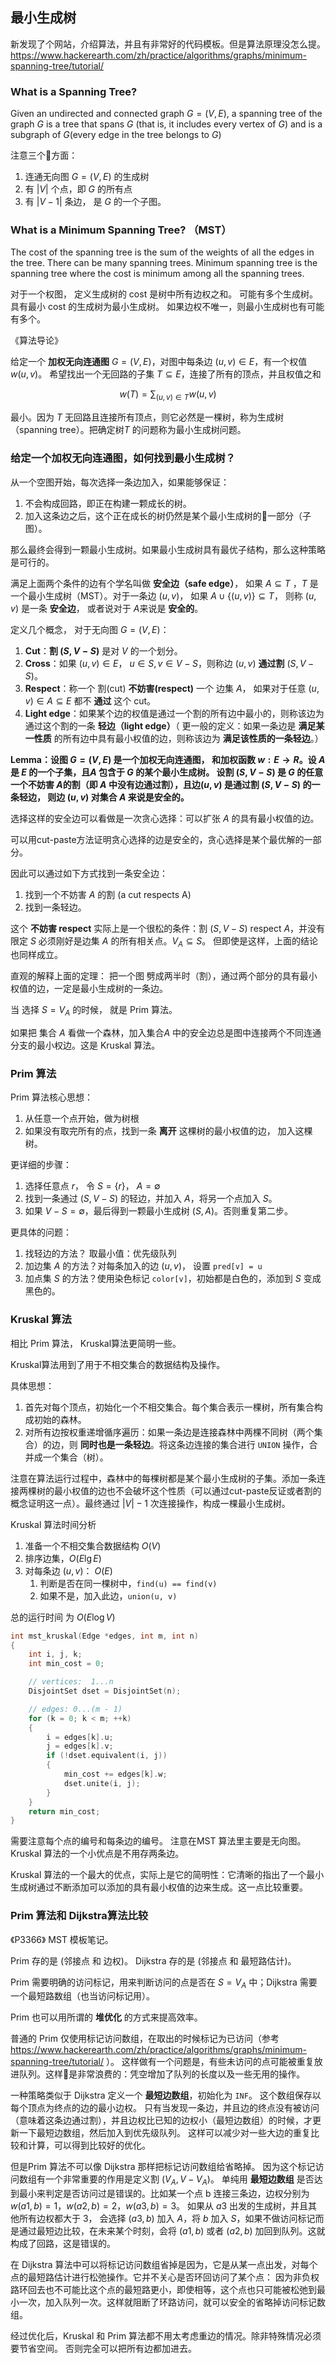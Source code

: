 
## 最小生成树

新发现了个网站，介绍算法，并且有非常好的代码模板。但是算法原理没怎么提。
https://www.hackerearth.com/zh/practice/algorithms/graphs/minimum-spanning-tree/tutorial/

### What is a Spanning Tree?

Given an undirected and connected graph $G = (V, E)$, a spanning tree of the graph $G$ is a tree that spans $G$  (that is, it includes every vertex of $G$) and is a subgraph of $G$(every edge in the tree belongs to $G$)

注意三个方面：

1. 连通无向图 $G=(V, E)$ 的生成树
2. 有 $|V|$ 个点，即 $G$ 的所有点
3. 有 $|V - 1|$ 条边， 是 $G$ 的一个子图。


### What is a Minimum Spanning Tree? （MST）

The cost of the spanning tree is the sum of the weights of all the edges in the tree. There can be many spanning trees. Minimum spanning tree is the spanning tree where the cost is minimum among all the spanning trees. 

对于一个权图， 定义生成树的 cost 是树中所有边权之和。 可能有多个生成树。具有最小 cost 的生成树为最小生成树。 如果边权不唯一，则最小生成树也有可能有多个。

《算法导论》

给定一个 **加权无向连通图** $G=(V, E)$，对图中每条边 $(u, v) \in E$，有一个权值 $w(u, v)$。
希望找出一个无回路的子集 $T \subseteq E$，连接了所有的顶点，并且权值之和 

$$w(T) = \sum_{(u,v) \in T}{w(u, v)}$$

最小。因为 $T$ 无回路且连接所有顶点，则它必然是一棵树，称为生成树（spanning tree）。把确定树$T$ 的问题称为最小生成树问题。


### 给定一个加权无向连通图，如何找到最小生成树？

从一个空图开始，每次选择一条边加入，如果能够保证：

1. 不会构成回路，即正在构建一颗成长的树。
2. 加入这条边之后，这个正在成长的树仍然是某个最小生成树的一部分（子图）。

那么最终会得到一颗最小生成树。如果最小生成树具有最优子结构，那么这种策略是可行的。

满足上面两个条件的边有个学名叫做 **安全边（safe edge）**， 如果 $A \subseteq T$ ，$T$ 是一个最小生成树（MST）。对于一条边 $(u, v)$， 如果 $A \cup \{(u, v)\} \subseteq T$， 则称 $(u, v)$ 是一条 **安全边**， 或者说对于 $A$来说是 **安全的**。


定义几个概念， 对于无向图 $G = (V, E)$：

1. **Cut**：**割 $(S, V-S)$** 是对 $V$ 的一个划分。
2. **Cross**：如果 $(u, v) \in E$， $u \in S, v\in V-S$，则称边 $(u, v)$ **通过割** $(S, V- S)$。
3. **Respect**：称一个 割(cut) **不妨害(respect)** 一个 边集 $A$， 如果对于任意 $(u, v) \in A \subseteq E$ 都不 **通过** 这个 cut。
4. **Light edge**：如果某个边的权值是通过一个割的所有边中最小的，则称该边为通过这个割的一条 **轻边（light edge）**（ 更一般的定义：如果一条边是 **满足某一性质** 的所有边中具有最小权值的边，则称该边为 **满足该性质的一条轻边**。）

**Lemma：设图 $G=(V, E)$ 是一个加权无向连通图， 和加权函数 $w: E \to R$。设 $A$ 是 $E$ 的一个子集，且$A$ 包含于 $G$ 的某个最小生成树。 设割 $(S, V-S)$ 是 $G$ 的任意一个不妨害 $A$的割（即 $A$ 中没有边通过割），且边$(u, v)$ 是通过割 $(S, V-S)$ 的一条轻边， 则边 $(u, v)$ 对集合 $A$ 来说是安全的。**

选择这样的安全边可以看做是一次贪心选择：可以扩张 $A$ 的具有最小权值的边。

可以用cut-paste方法证明贪心选择的边是安全的，贪心选择是某个最优解的一部分。

因此可以通过如下方式找到一条安全边：

1. 找到一个不妨害 $A$ 的割 (a cut respects A)
2. 找到一条轻边。

这个 **不妨害 respect** 实际上是一个很松的条件：割 $(S, V- S)$ respect  $A$，并没有限定 $S$ 必须刚好是边集 $A$ 的所有相关点。$V_A \subseteq S$。 但即使是这样，上面的结论也同样成立。 

直观的解释上面的定理： 把一个图 劈成两半时（割），通过两个部分的具有最小权值的边，一定是最小生成树的一条边。

当 选择 $S = V_A$ 的时候， 就是 Prim 算法。

如果把 集合 $A$ 看做一个森林，加入集合$A$ 中的安全边总是图中连接两个不同连通分支的最小权边。这是 Kruskal 算法。


### Prim 算法

Prim 算法核心思想：

1. 从任意一个点开始，做为树根
2. 如果没有取完所有的点，找到一条 **离开** 这棵树的最小权值的边， 加入这棵树。

更详细的步骤：

1. 选择任意点 $r$，  令 $S = \{r\}$， $A = \emptyset$
2. 找到一条通过 $(S, V - S)$ 的轻边，并加入 $A$，将另一个点加入 $S$。
3. 如果 $V - S = \emptyset$，最后得到一颗最小生成树 $(S, A)$。否则重复第二步。

更具体的问题：

1. 找轻边的方法？ 取最小值：优先级队列
2. 加边集 $A$ 的方法？对每条加入的边 $(u, v)$， 设置 `pred[v] = u`
3. 加点集 $S$ 的方法？使用染色标记 `color[v]`，初始都是白色的，添加到 $S$ 变成黑色的。


### Kruskal 算法

相比 Prim 算法， Kruskal算法更简明一些。

Kruskal算法用到了用于不相交集合的数据结构及操作。

具体思想：
1. 首先对每个顶点，初始化一个不相交集合。每个集合表示一棵树，所有集合构成初始的森林。
2. 对所有边按权重递增循序遍历：如果一条边是连接森林中两棵不同树（两个集合）的边，则 **同时也是一条轻边**。将这条边连接的集合进行 `UNION` 操作，合并成一个集合（树）。

注意在算法运行过程中，森林中的每棵树都是某个最小生成树的子集。添加一条连接两棵树的最小权值的边也不会破坏这个性质（可以通过cut-paste反证或者割的概念证明这一点）。最终通过 $|V| - 1$ 次连接操作，构成一棵最小生成树。

Kruskal 算法时间分析

1. 准备一个不相交集合数据结构 $O(V)$
2. 排序边集，$O(E\lg E)$
3. 对每条边 $(u, v)$： $O(E)$
    1. 判断是否在同一棵树中，`find(u) == find(v)`
    2. 如果不是，加入此边，`union(u, v)`

总的运行时间 为 $O(E\log V)$

```cpp
int mst_kruskal(Edge *edges, int m, int n)
{
    int i, j, k;
    int min_cost = 0;

    // vertices:  1...n
    DisjointSet dset = DisjointSet(n);

    // edges: 0...(m - 1)
    for (k = 0; k < m; ++k)
    {
        i = edges[k].u;
        j = edges[k].v;
        if (!dset.equivalent(i, j))
        {
            min_cost += edges[k].w;
            dset.unite(i, j);
        }
    }
    return min_cost;
}
```

需要注意每个点的编号和每条边的编号。 注意在MST 算法里主要是无向图。Kruskal 算法的一个小优点是不用存两条边。

Kruskal 算法的一个最大的优点，实际上是它的简明性：它清晰的指出了一个最小生成树通过不断添加可以添加的具有最小权值的边来生成。这一点比较重要。

### Prim 算法和 Dijkstra算法比较

《P3366》 MST 模板笔记。

Prim 存的是 (邻接点 和 边权)。 Dijkstra 存的是 (邻接点 和 最短路估计)。

Prim 需要明确的访问标记，用来判断访问的点是否在 $S = V_A$ 中；Dijkstra 需要一个最短路数组（也当访问标记用）。

Prim 也可以用所谓的 **堆优化** 的方式来提高效率。

普通的 Prim 仅使用标记访问数组，在取出的时候标记为已访问（参考 https://www.hackerearth.com/zh/practice/algorithms/graphs/minimum-spanning-tree/tutorial/ ）。 这样做有一个问题是，有些未访问的点可能被重复放进队列。这样是非常浪费的：凭空增加了队列的长度以及一些无用的操作。

一种策略类似于 Dijkstra 定义一个 **最短边数组**，初始化为 `INF`。 这个数组保存以每个顶点为终点的边的最小边权。 只有当发现一条边，并且边的终点没有被访问（意味着这条边通过割），并且边权比已知的边权小（最短边数组）的时候，才更新一下最短边数组，然后加入到优先级队列。 这样可以减少对一些大边的重复比较和计算，可以得到比较好的优化。

但是Prim 算法不可以像 Dijkstra 那样把标记访问数组给省略掉。 因为这个标记访问数组有一个非常重要的作用是定义割  $(V_A, V - V_A)$。 单纯用 **最短边数组** 是否达到最小来判定是否访问过是错误的。比如某一个点 b 连接三条边，边权分别为 $w(a1, b) = 1$，$w(a2, b) = 2$，$w(a3, b) = 3$。 如果从 $a3$ 出发的生成树，并且其他所有边权都大于 3， 会选择 $(a3, b)$ 加入 $A$，将 $b$ 加入 $S$，如果不做访问标记而是通过最短边比较，在未来某个时刻，会将 $(a1, b)$ 或者 $(a2, b)$ 加回到队列。这就构成了回路，这是错误的。

在 Dijkstra 算法中可以将标记访问数组省掉是因为，它是从某一点出发，对每个点的最短路估计进行松弛操作。它并不关心是否环回访问了某个点： 因为非负权路环回去也不可能比这个点的最短路更小，即使相等，这个点也只可能被松弛到最小一次，加入队列一次。这样就阻断了环路访问，就可以安全的省略掉访问标记数组。



经过优化后，Kruskal 和 Prim 算法都不用太考虑重边的情况。除非特殊情况必须要节省空间。 否则完全可以把所有边都加进去。
